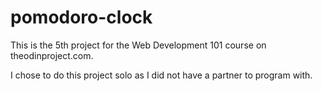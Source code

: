 # pomodoro-clock

This is the 5th project for the Web Development 101 course on theodinproject.com.

I chose to do this project solo as I did not have a partner to program with.
